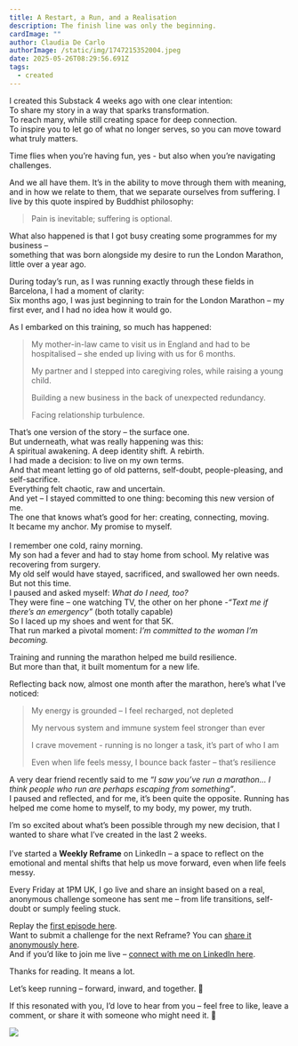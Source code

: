 ```yaml
---
title: A Restart, a Run, and a Realisation
description: The finish line was only the beginning.
cardImage: ""
author: Claudia De Carlo
authorImage: /static/img/1747215352004.jpeg
date: 2025-05-26T08:29:56.691Z
tags:
  - created
---
```

I created this Substack 4 weeks ago with one clear intention:\
To share my story in a way that sparks transformation.\
To reach many, while still creating space for deep connection.\
To inspire you to let go of what no longer serves, so you can move toward what truly matters.

Time flies when you’re having fun, yes - but also when you’re navigating challenges.

And we all have them. It’s in the ability to move through them with meaning, and in how we relate to them, that we separate ourselves from suffering. I live by this quote inspired by Buddhist philosophy:

> Pain is inevitable; suffering is optional.

What also happened is that I got busy creating some programmes for my business –\
something that was born alongside my desire to run the London Marathon, little over a year ago.

During today’s run, as I was running exactly through these fields in Barcelona, I had a moment of clarity:\
Six months ago, I was just beginning to train for the London Marathon – my first ever, and I had no idea how it would go.

As I embarked on this training, so much has happened:

> My mother-in-law came to visit us in England and had to be hospitalised – she ended up living with us for 6 months.
>
> My partner and I stepped into caregiving roles, while raising a young child.
>
> Building a new business in the back of unexpected redundancy.
>
> Facing relationship turbulence.

That’s one version of the story – the surface one.\
But underneath, what was really happening was this:\
A spiritual awakening. A deep identity shift. A rebirth.\
I had made a decision: to live on my own terms.\
And that meant letting go of old patterns, self-doubt, people-pleasing, and self-sacrifice.\
Everything felt chaotic, raw and uncertain.\
And yet – I stayed committed to one thing: becoming this new version of me.\
The one that knows what’s good for her: creating, connecting, moving.\
It became my anchor. My promise to myself.\
\
I remember one cold, rainy morning.\
My son had a fever and had to stay home from school. My relative was recovering from surgery.\
My old self would have stayed, sacrificed, and swallowed her own needs.\
But not this time.\
I paused and asked myself: *What do I need, too?*\
They were fine – one watching TV, the other on her phone -*“Text me if there’s an emergency”* (both totally capable)\
So I laced up my shoes and went for that 5K.\
That run marked a pivotal moment: *I’m committed to the woman I’m becoming.*

Training and running the marathon helped me build resilience.\
But more than that, it built momentum for a new life.

Reflecting back now, almost one month after the marathon, here’s what I’ve noticed:

> My energy is grounded – I feel recharged, not depleted
>
> My nervous system and immune system feel stronger than ever
>
> I crave movement - running is no longer a task, it’s part of who I am
>
> Even when life feels messy, I bounce back faster – that’s resilience

A very dear friend recently said to me *“I saw you’ve run a marathon… I think people who run are perhaps escaping from something”*.\
I paused and reflected, and for me, it’s been quite the opposite. Running has helped me come home to myself, to my body, my power, my truth.

I’m so excited about what’s been possible through my new decision, that I wanted to share what I’ve created in the last 2 weeks.\
\
I’ve started a **Weekly Reframe** on LinkedIn – a space to reflect on the emotional and mental shifts that help us move forward, even when life feels messy.

Every Friday at 1PM UK, I go live and share an insight based on a real, anonymous challenge someone has sent me – from life transitions, self-doubt or sumply feeling stuck.

Replay the [first episode here](https://lnkd.in/eFTfdqhY).\
Want to submit a challenge for the next Reframe? You can [share it anonymously here](https://docs.google.com/forms/d/e/1FAIpQLScn12WMqpxSwN4Yebm-DJ4xJyZjD-Hj6NzjBErMgHpaEd6Blg/viewform).\
And if you’d like to join me live – [connect with me on LinkedIn here](https://www.linkedin.com/in/claudiadecarlo/).

Thanks for reading. It means a lot.

Let’s keep running – forward, inward, and together. 🌱

If this resonated with you, I’d love to hear from you – feel free to like, leave a comment, or share it with someone who might need it. 🌱

![](/static/img/16c64063-de8f-45e5-a87e-8f8869c78f6e_3088x2316.webp)